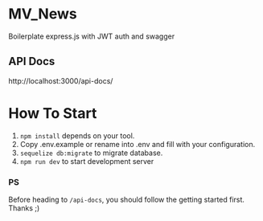 # MV_News
Boilerplate express.js with JWT auth and swagger

## API Docs
http://localhost:3000/api-docs/

# How To Start
1. ```npm install``` depends on your tool.
2. Copy .env.example or rename into .env and fill with your configuration.
3. ```sequelize db:migrate``` to migrate database. 
4. ```npm run dev``` to start development server

### PS
Before heading to ```/api-docs```, you should follow the getting started first. Thanks ;)

